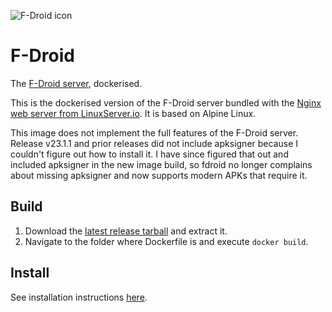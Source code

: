 ![F-Droid icon](https://raw.githubusercontent.com/austozi/selfhosted/main/fdroidserver/fdroid.svg)

# F-Droid

The [F-Droid server](https://gitlab.com/fdroid/fdroidserver), dockerised.

This is the dockerised version of the F-Droid server bundled with the [Nginx web server from LinuxServer.io](https://hub.docker.com/r/linuxserver/nginx). It is based on Alpine Linux.

This image does not implement the full features of the F-Droid server. Release v23.1.1 and prior releases did not include apksigner because I couldn't figure out how to install it. I have since figured that out and included apksigner in the new image build, so fdroid no longer complains about missing apksigner and now supports modern APKs that require it.

## Build

1. Download the [latest release tarball](https://github.com/austozi/docker-fdroidserver/releases/latest) and extract it.
2. Navigate to the folder where Dockerfile is and execute `docker build`.

## Install

See installation instructions [here](https://github.com/austozi/selfhosted/tree/main/fdroidserver).
